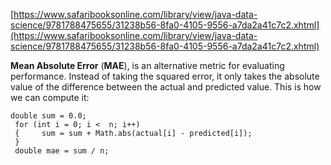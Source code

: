 [https://www.safaribooksonline.com/library/view/java-data-science/9781788475655/31238b56-8fa0-4105-9556-a7da2a41c7c2.xhtml](https://www.safaribooksonline.com/library/view/java-data-science/9781788475655/31238b56-8fa0-4105-9556-a7da2a41c7c2.xhtml)



**Mean Absolute Error** \(**MAE**\), is an alternative metric for evaluating performance. Instead of taking the squared error, it only takes the absolute value of the difference between the actual and predicted value. This is how we can compute it:

```
double sum = 0.0;
 for (int i = 0; i <  n; i++) 
 {     sum = sum + Math.abs(actual[i] - predicted[i]); 
 } 
 double mae = sum / n;
```



